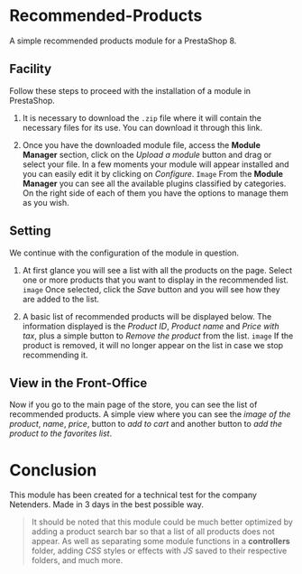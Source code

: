 # Recommended-Products

A simple recommended products module for a PrestaShop 8.


## Facility

Follow these steps to proceed with the installation of a module in PrestaShop.

1. It is necessary to download the `.zip` file where it will contain the necessary files for its use. You can download it through this link.

2. Once you have the downloaded module file, access the **Module Manager** section, click on the *Upload a module* button and drag or select your file. In a few moments your module will appear installed and you can easily edit it by clicking on *Configure*.
`Image`
From the **Module Manager** you can see all the available plugins classified by categories. On the right side of each of them you have the options to manage them as you wish.

## Setting
We continue with the configuration of the module in question.

1. At first glance you will see a list with all the products on the page. Select one or more products that you want to display in the recommended list.
`image`
Once selected, click the *Save* button and you will see how they are added to the list.

2. A basic list of recommended products will be displayed below. The information displayed is the *Product ID*, *Product name* and *Price with tax*, plus a simple button to *Remove the product* from the list.
`image`
If the product is removed, it will no longer appear on the list in case we stop recommending it.

## View in the Front-Office
Now if you go to the main page of the store, you can see the list of recommended products. A simple view where you can see the *image of the product*, *name*, *price*, button to *add to cart* and another button to *add the product to the favorites list*.

# Conclusion
This module has been created for a technical test for the company Netenders. Made in 3 days in the best possible way.

> It should be noted that this module could be much better optimized by adding a product search bar so that a list of all products does not appear. As well as separating some module functions in a **controllers** folder, adding *CSS* styles or effects with *JS* saved to their respective folders, and much more.
